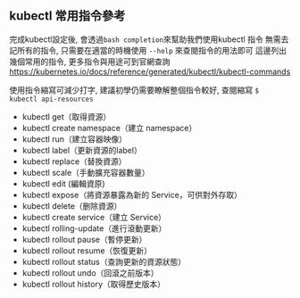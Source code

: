 ## kubectl 常用指令參考

完成kubectl設定後, 會透過`bash completion`來幫助我們使用kubectl 指令
無需去記所有的指令, 只需要在適當的時機使用 `--help` 來查閱指令的用法即可
這邊列出幾個常用的指令, 更多指令與用途可到官網查詢
<https://kubernetes.io/docs/reference/generated/kubectl/kubectl-commands>

使用指令縮寫可減少打字, 建議初學仍需要瞭解整個指令較好, 查閱縮寫 `$ kubectl api-resources`

-  kubectl get（取得資源）
-  kubectl create namespace（建立 namespace）
-  kubectl run（建立容器映像）
-  kubectl label（更新資源的label）
-  kubectl replace（替換資源）
-  kubectl scale（手動擴充容器數量）
-  kubectl edit (編輯資原)
-  kubectl expose（將資源暴露為新的 Service，可供對外存取）
-  kubectl delete（删除資源）
-  kubectl create service（建立 Service）
-  kubectl rolling-update（進行滾動更新）
-  kubectl rollout pause（暫停更新）
-  kubectl rollout resume（恢復更新）
-  kubectl rollout status（查詢更新的資源狀態）
-  kubectl rollout undo（回滾之前版本）
-  kubectl rollout history（取得歷史版本）
